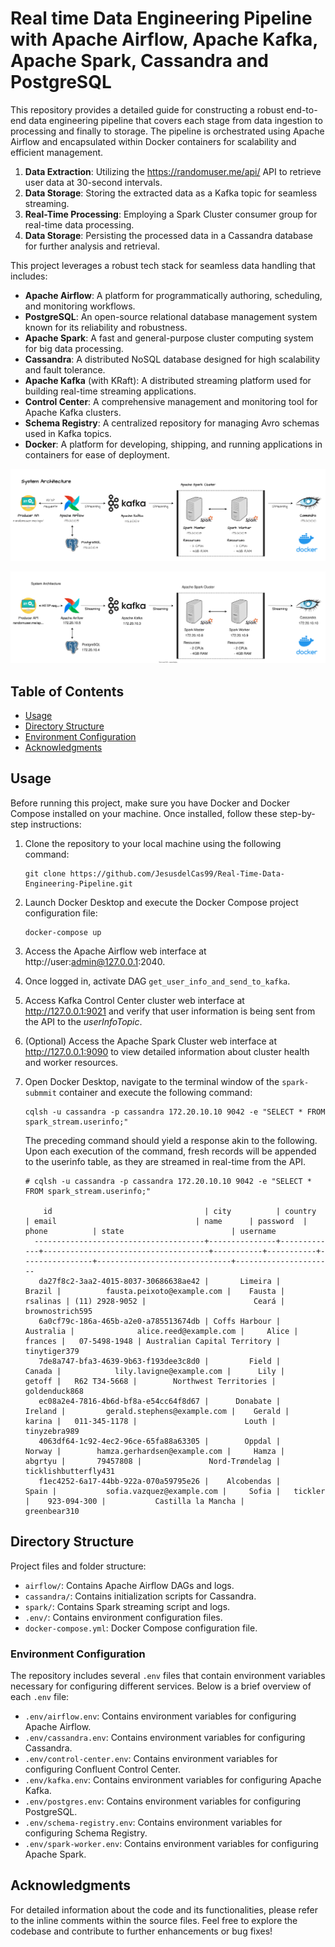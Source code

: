 # Real time Data Engineering Pipeline with Apache Airflow, Apache Kafka, Apache Spark, Cassandra and PostgreSQL

This repository provides a detailed guide for constructing a robust end-to-end data engineering pipeline that covers each stage from data ingestion to processing and finally to storage. The pipeline is orchestrated using Apache Airflow and encapsulated within Docker containers for scalability and efficient management. 

  1. **Data Extraction**: Utilizing the https://randomuser.me/api/ API to retrieve user data at 30-second intervals.
  2. **Data Storage**: Storing the extracted data as a Kafka topic for seamless streaming.
  3. **Real-Time Processing**: Employing a Spark Cluster consumer group for real-time data processing.
  4. **Data Storage**: Persisting the processed data in a Cassandra database for further analysis and retrieval.

This project leverages a robust tech stack for seamless data handling that includes:

- **Apache Airflow**: A platform for programmatically authoring, scheduling, and monitoring workflows.
- **PostgreSQL**: An open-source relational database management system known for its reliability and robustness.
- **Apache Spark**: A fast and general-purpose cluster computing system for big data processing.
- **Cassandra**: A distributed NoSQL database designed for high scalability and fault tolerance.
- **Apache Kafka** (with KRaft): A distributed streaming platform used for building real-time streaming applications.
- **Control Center**: A comprehensive management and monitoring tool for Apache Kafka clusters.
- **Schema Registry**: A centralized repository for managing Avro schemas used in Kafka topics.
- **Docker**: A platform for developing, shipping, and running applications in containers for ease of deployment.



![Nombre Opcional](system_architecture.png)

![Nombre Opcional](system_architecture.svg)

## Table of Contents

- [Usage](#usage)
- [Directory Structure](#directory-structure)
- [Environment Configuration](#environment-configuration)
- [Acknowledgments](#acknowledgments)

## Usage

Before running this project, make sure you have Docker and Docker Compose installed on your machine. Once installed, follow these step-by-step instructions:

  1. Clone the repository to your local machine using the following command: 
       ```
      git clone https://github.com/JesusdelCas99/Real-Time-Data-Engineering-Pipeline.git
      ```
  2. Launch Docker Desktop and execute the Docker Compose project configuration file:
      ```
      docker-compose up
      ```
  3. Access the Apache Airflow web interface at http://user:admin@127.0.0.1:2040.
  4. Once logged in, activate DAG `get_user_info_and_send_to_kafka`.
  7. Access Kafka Control Center cluster web interface at http://127.0.0.1:9021 and verify that user information is being sent from the API to the *userInfoTopic*.
  8. (Optional) Access the Apache Spark Cluster web interface at http://127.0.0.1:9090 to view detailed information about cluster health and worker resources.
  9. Open Docker Desktop, navigate to the terminal window of the `spark-submmit` container and execute the following command:

     ```
     cqlsh -u cassandra -p cassandra 172.20.10.10 9042 -e "SELECT * FROM spark_stream.userinfo;"
     ```
      The preceding command should yield a response akin to the following. Upon each execution of the command, fresh records will be appended to the userinfo table, as they are streamed in real-time from the API.
      ```
      # cqlsh -u cassandra -p cassandra 172.20.10.10 9042 -e "SELECT * FROM spark_stream.userinfo;"
      
          id                                  | city          | country     | email                               | name      | password  | phone          | state                        | username
        --------------------------------------+---------------+-------------+-------------------------------------+-----------+-----------+----------------+------------------------------+----------------------
         da27f8c2-3aa2-4015-8037-30686638ae42 |       Limeira |      Brazil |          fausta.peixoto@example.com |    Fausta |  rsalinas | (11) 2928-9052 |                        Ceará |      brownostrich595
         6a0cf79c-186a-465b-a2e0-a785513674db | Coffs Harbour |   Australia |              alice.reed@example.com |     Alice |   frances |   07-5498-1948 | Australian Capital Territory |         tinytiger379
         7de8a747-bfa3-4639-9b63-f193dee3c8d0 |         Field |      Canada |            lily.lavigne@example.com |      Lily |    getoff |   R62 T34-5668 |        Northwest Territories |        goldenduck868
         ec08a2e4-7816-4b6d-bf8a-e54cc64f8d67 |      Donabate |     Ireland |         gerald.stephens@example.com |    Gerald |    karina |   011-345-1178 |                        Louth |         tinyzebra989
         4063df64-1c92-4ec2-96ce-65fa88a63305 |        Oppdal |      Norway |        hamza.gerhardsen@example.com |     Hamza |   abgrtyu |       79457808 |               Nord-Trøndelag | ticklishbutterfly431
         f1ec4252-6a17-44bb-922a-070a59795e26 |    Alcobendas |       Spain |           sofia.vazquez@example.com |     Sofia |   tickler |    923-094-300 |           Castilla la Mancha |         greenbear310
      ```

## Directory Structure

Project files and folder structure:

- `airflow/`: Contains Apache Airflow DAGs and logs.
- `cassandra/`: Contains initialization scripts for Cassandra.
- `spark/`: Contains Spark streaming script and logs.
- `.env/`: Contains environment configuration files.
- `docker-compose.yml`: Docker Compose configuration file.
    
### Environment Configuration

The repository includes several `.env` files that contain environment variables necessary for configuring different services. Below is a brief overview of each `.env` file:

- `.env/airflow.env`: Contains environment variables for configuring Apache Airflow.
- `.env/cassandra.env`: Contains environment variables for configuring Cassandra.
- `.env/control-center.env`: Contains environment variables for configuring Confluent Control Center.
- `.env/kafka.env`: Contains environment variables for configuring Apache Kafka.
- `.env/postgres.env`: Contains environment variables for configuring PostgreSQL.
- `.env/schema-registry.env`: Contains environment variables for configuring Schema Registry.
- `.env/spark-worker.env`: Contains environment variables for configuring Apache Spark.

## Acknowledgments

For detailed information about the code and its functionalities, please refer to the inline comments within the source files. Feel free to explore the codebase and contribute to further enhancements or bug fixes!
